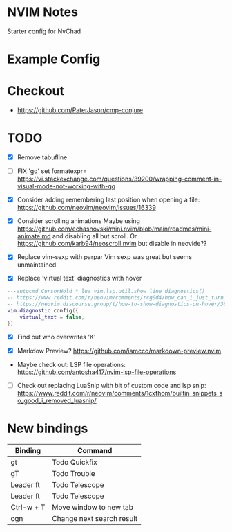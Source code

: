 # NVIM Notes
Starter config for NvChad

# Example Config
# Checkout

- https://github.com/PaterJason/cmp-conjure

# TODO

- [x] Remove tabufline

- [ ] FIX 'gq' set formatexpr=
https://vi.stackexchange.com/questions/39200/wrapping-comment-in-visual-mode-not-working-with-gq

- [x] Consider adding remembering last position when opening a file:
https://github.com/neovim/neovim/issues/16339

- [x] Consider scrolling animations
Maybe using https://github.com/echasnovski/mini.nvim/blob/main/readmes/mini-animate.md and disabling all but scroll.
Or https://github.com/karb94/neoscroll.nvim but disable in neovide??

- [x] Replace vim-sexp with parpar
Vim sexp was great but seems unmaintained.

- [x] Replace 'virtual text' diagnostics with hover

```lua
---autocmd CursorHold * lua vim.lsp.util.show_line_diagnostics()
-- https://www.reddit.com/r/neovim/comments/rcg0d4/how_can_i_just_turn_off_virtual_text_from_the_lsp/
-- https://neovim.discourse.group/t/how-to-show-diagnostics-on-hover/3830/3
vim.diagnostic.config({
    virtual_text = false,
})
```

- [x] Find out who overwrites 'K'

- [x] Markdow Preview?
https://github.com/iamcco/markdown-preview.nvim

- Maybe check out: LSP file operations: https://github.com/antosha417/nvim-lsp-file-operations

- [ ] Check out replacing LuaSnip with bit of custom code and lsp snip: https://www.reddit.com/r/neovim/comments/1cxfhom/builtin_snippets_so_good_i_removed_luasnip/

# New bindings

 | Binding    | Command                       |
 |------------|-------------------------------|
 | gt         | Todo Quickfix                 |
 | gT         | Todo Trouble                  |
 | Leader ft  | Todo Telescope                |
 | Leader ft  | Todo Telescope                |
 | Ctrl-w + T | Move window to new tab        |
 | cgn        | Change next search result     |
